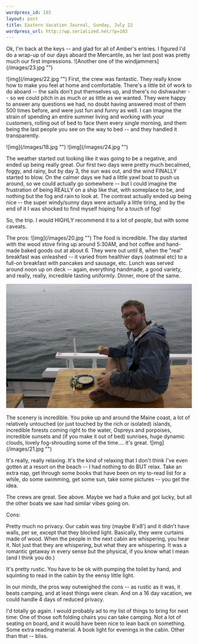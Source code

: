 ```yaml
--- 
wordpress_id: 103
layout: post
title: Eastern Vacation Journal, Sunday, July 22
wordpress_url: http://wp.serialized.net/?p=103
---
```

<p>Ok, I'm back at the keys -- and glad for all of Amber's entries. I figured I'd do a wrap-up of our days aboard the Mercantile, as her last post was pretty much our first impressions.
![Another one of the windjammers](/images/23.jpg "")</p>

<p>![img](/images/22.jpg "")
First, the crew was fantastic. They really know how to make you feel at home and comfortable. There's a little bit of work to do aboard -- the sails don't put themselves up, and there's no dishwasher -- so we could pitch in as much or as little as we wanted. They were happy to answer any questions we had, no doubt having answered most of them 500 times before, and were just fun and funny as well. I can imagine the strain of spending an entire summer living and working with your customers, rolling out of bed to face them every single morning, and them being the last people you see on the way to bed -- and they handled it transparently. </p>

<p>![img](/images/18.jpg "")
![img](/images/24.jpg "")</p>

The weather started out looking like it was going to be a negative, and ended up being really great. Our first two days were pretty much becalmed, foggy, and rainy, but by day 3, the sun was out, and the wind FINALLY started to blow. On the calmer days we had a little yawl boat to push us around, so we could actually go somewhere -- but I could imagine the frustration of being REALLY on a ship like that, with someplace to be, and nothing but the fog and rain to look at. The contrast actually ended up being nice -- the super windy/sunny days were actually a little tiring, and by the end of it I was shocked to find myself hoping for a touch of fog!

So, the trip. I would HIGHLY recommend it to a lot of people, but with some caveats.

<p>The pros:
![img](/images/20.jpg "")
The food is incredible. The day started with the wood stove firing up around 5:30AM, and hot coffee and hand-made baked goods out at about 6. They were out until 8, when the "real" breakfast was unleashed -- it varied from healthier days (oatmeal etc) to a full-on breakfast with pancakes and sausage, etc. Lunch was served around noon up on deck -- again, everything handmade, a good variety, and really, really, incredible tasting uniformly. Dinner, more of the same.</p>

![img](/images/19.jpg "")

<p>The scenery is incredible. You poke up and around the Maine coast, a lot of relatively untouched (or just touched by the rich or isolated) islands, incredible forests coming right to the water, Ospreys and porpoises, incredible sunsets and (if you make it out of bed) sunrises, huge dynamic clouds, lovely fog-shrouding some of the time.... it's great.
![img](/images/21.jpg "")</p>

It's really, really relaxing. It's the kind of relaxing that I don't think I've even gotten at a resort on the beach -- I had nothing to do BUT relax. Take an extra nap, get through some books that have been on my to-read list for a while, do some swimming, get some sun, take some pictures -- you get the idea.

The crews are great. See above. Maybe we had a fluke and got lucky, but all the other boats we saw had similar vibes going on.

Cons:

Pretty much no privacy. Our cabin was tiny (maybe 8'x8') and it didn't have walls, per se, except that they blocked light. Basically, they were curtains made of wood. When the people in the next cabin are whispering, you hear it. Not just that they are whispering, but what they are whispering. It was a romantic getaway in every sense but the physical, if you know what I mean (and I think you do.)

It's pretty rustic. You have to be ok with pumping the toilet by hand, and squinting to read in the cabin by the eensy little light.

In our minds, the pros way outweighed the cons -- as rustic as it was, it beats camping, and at least things were clean. And on a 16 day vacation, we could handle 4 days of reduced privacy. 

<p>I'd totally go again. I would probably ad to my list of things to bring for next time:
One of those soft folding chairs you can take camping. Not a lot of seating on board, and it would have been nice to lean back on something. Some extra reading material. A book light for evenings in the cabin. Other than that -- bliss.</p>
